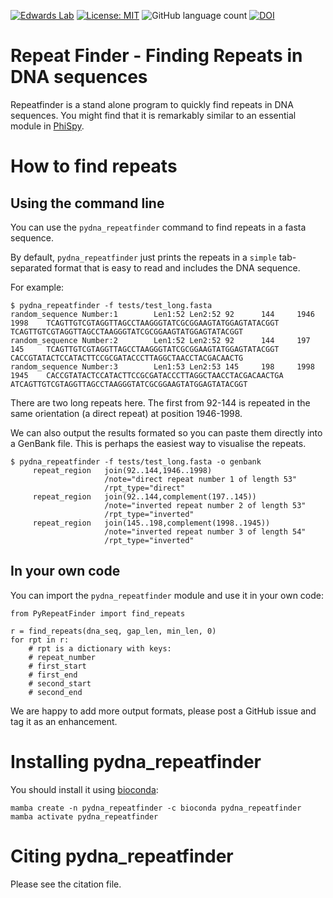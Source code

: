 [![Edwards Lab](https://img.shields.io/badge/Bioinformatics-EdwardsLab-03A9F4)](https://edwards.sdsu.edu/research)
[![License: MIT](https://img.shields.io/badge/License-MIT-yellow.svg)](https://opensource.org/licenses/MIT)
![GitHub language count](https://img.shields.io/github/languages/count/linsalrob/repeat_finder)
[![DOI](https://www.zenodo.org/badge/671497428.svg)](https://www.zenodo.org/badge/latestdoi/671497428)

# Repeat Finder - Finding Repeats in DNA sequences

Repeatfinder is a stand alone program to quickly find repeats in DNA sequences. You might find that it is remarkably similar to an essential module in [PhiSpy](http://github.com/linsalrob/PhiSpy).

# How to find repeats


## Using the command line
You can use the `pydna_repeatfinder` command to find repeats in a fasta sequence.

By default, `pydna_repeatfinder` just prints the repeats in a `simple` tab-separated format that is easy to read and includes the DNA sequence.

For example:

```
$ pydna_repeatfinder -f tests/test_long.fasta
random_sequence Number:1        Len1:52 Len2:52 92      144     1946    1998    TCAGTTGTCGTAGGTTAGCCTAAGGGTATCGCGGAAGTATGGAGTATACGGT    TCAGTTGTCGTAGGTTAGCCTAAGGGTATCGCGGAAGTATGGAGTATACGGT
random_sequence Number:2        Len1:52 Len2:52 92      144     197     145     TCAGTTGTCGTAGGTTAGCCTAAGGGTATCGCGGAAGTATGGAGTATACGGT    CACCGTATACTCCATACTTCCGCGATACCCTTAGGCTAACCTACGACAACTG
random_sequence Number:3        Len1:53 Len2:53 145     198     1998    1945    CACCGTATACTCCATACTTCCGCGATACCCTTAGGCTAACCTACGACAACTGA   ATCAGTTGTCGTAGGTTAGCCTAAGGGTATCGCGGAAGTATGGAGTATACGGT
```

There are two long repeats here. The first from 92-144 is repeated in the same orientation (a direct repeat) at position 1946-1998.

We can also output the results formated so you can paste them directly into a GenBank file. This is perhaps the easiest way to visualise the repeats.

```
$ pydna_repeatfinder -f tests/test_long.fasta -o genbank
     repeat_region   join(92..144,1946..1998)
                     /note="direct repeat number 1 of length 53"
                     /rpt_type="direct"
     repeat_region   join(92..144,complement(197..145))
                     /note="inverted repeat number 2 of length 53"
                     /rpt_type="inverted"
     repeat_region   join(145..198,complement(1998..1945))
                     /note="inverted repeat number 3 of length 54"
                     /rpt_type="inverted"
```

## In your own code

You can import the `pydna_repeatfinder` module and use it in your own code:


```
from PyRepeatFinder import find_repeats

r = find_repeats(dna_seq, gap_len, min_len, 0)
for rpt in r:
	# rpt is a dictionary with keys:
	# repeat_number
	# first_start
	# first_end
	# second_start
	# second_end
```

We are happy to add more output formats, please post a GitHub issue and tag it as an enhancement.

# Installing pydna_repeatfinder

You should install it using [bioconda](https://bioconda.github.io/):

```
mamba create -n pydna_repeatfinder -c bioconda pydna_repeatfinder
mamba activate pydna_repeatfinder
```

# Citing pydna_repeatfinder

Please see the citation file.



